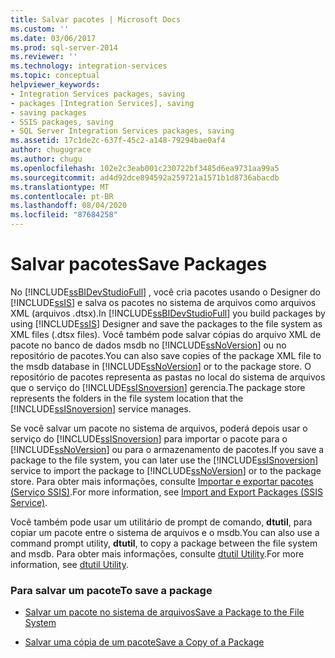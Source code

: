 ```yaml
---
title: Salvar pacotes | Microsoft Docs
ms.custom: ''
ms.date: 03/06/2017
ms.prod: sql-server-2014
ms.reviewer: ''
ms.technology: integration-services
ms.topic: conceptual
helpviewer_keywords:
- Integration Services packages, saving
- packages [Integration Services], saving
- saving packages
- SSIS packages, saving
- SQL Server Integration Services packages, saving
ms.assetid: 17c1de2c-637f-45c2-a148-79294bae0af4
author: chugugrace
ms.author: chugu
ms.openlocfilehash: 102e2c3eab001c230722bf3485d6ea9731aa99a5
ms.sourcegitcommit: ad4d92dce894592a259721a1571b1d8736abacdb
ms.translationtype: MT
ms.contentlocale: pt-BR
ms.lasthandoff: 08/04/2020
ms.locfileid: "87684258"
---
```

# <a name="save-packages"></a><span data-ttu-id="bfd4c-102">Salvar pacotes</span><span class="sxs-lookup"><span data-stu-id="bfd4c-102">Save Packages</span></span>
  <span data-ttu-id="bfd4c-103">No [!INCLUDE[ssBIDevStudioFull](../includes/ssbidevstudiofull-md.md)] , você cria pacotes usando o Designer do [!INCLUDE[ssIS](../includes/ssis-md.md)] e salva os pacotes no sistema de arquivos como arquivos XML (arquivos .dtsx).</span><span class="sxs-lookup"><span data-stu-id="bfd4c-103">In [!INCLUDE[ssBIDevStudioFull](../includes/ssbidevstudiofull-md.md)] you build packages by using [!INCLUDE[ssIS](../includes/ssis-md.md)] Designer and save the packages to the file system as XML files (.dtsx files).</span></span> <span data-ttu-id="bfd4c-104">Você também pode salvar cópias do arquivo XML de pacote no banco de dados msdb no [!INCLUDE[ssNoVersion](../includes/ssnoversion-md.md)] ou no repositório de pacotes.</span><span class="sxs-lookup"><span data-stu-id="bfd4c-104">You can also save copies of the package XML file to the msdb database in [!INCLUDE[ssNoVersion](../includes/ssnoversion-md.md)] or to the package store.</span></span> <span data-ttu-id="bfd4c-105">O repositório de pacotes representa as pastas no local do sistema de arquivos que o serviço do [!INCLUDE[ssISnoversion](../includes/ssisnoversion-md.md)] gerencia.</span><span class="sxs-lookup"><span data-stu-id="bfd4c-105">The package store represents the folders in the file system location that the [!INCLUDE[ssISnoversion](../includes/ssisnoversion-md.md)] service manages.</span></span>  
  
 <span data-ttu-id="bfd4c-106">Se você salvar um pacote no sistema de arquivos, poderá depois usar o serviço do [!INCLUDE[ssISnoversion](../includes/ssisnoversion-md.md)] para importar o pacote para o [!INCLUDE[ssNoVersion](../includes/ssnoversion-md.md)] ou para o armazenamento de pacotes.</span><span class="sxs-lookup"><span data-stu-id="bfd4c-106">If you save a package to the file system, you can later use the [!INCLUDE[ssISnoversion](../includes/ssisnoversion-md.md)] service to import the package to [!INCLUDE[ssNoVersion](../includes/ssnoversion-md.md)] or to the package store.</span></span> <span data-ttu-id="bfd4c-107">Para obter mais informações, consulte [Importar e exportar pacotes &#40;Serviço SSIS&#41;](../../2014/integration-services/import-and-export-packages-ssis-service.md).</span><span class="sxs-lookup"><span data-stu-id="bfd4c-107">For more information, see [Import and Export Packages &#40;SSIS Service&#41;](../../2014/integration-services/import-and-export-packages-ssis-service.md).</span></span>  
  
 <span data-ttu-id="bfd4c-108">Você também pode usar um utilitário de prompt de comando, **dtutil**, para copiar um pacote entre o sistema de arquivos e o msdb.</span><span class="sxs-lookup"><span data-stu-id="bfd4c-108">You can also use a command prompt utility, **dtutil**, to copy a package between the file system and msdb.</span></span> <span data-ttu-id="bfd4c-109">Para obter mais informações, consulte [dtutil Utility](dtutil-utility.md).</span><span class="sxs-lookup"><span data-stu-id="bfd4c-109">For more information, see [dtutil Utility](dtutil-utility.md).</span></span>  
  
### <a name="to-save-a-package"></a><span data-ttu-id="bfd4c-110">Para salvar um pacote</span><span class="sxs-lookup"><span data-stu-id="bfd4c-110">To save a package</span></span>  
  
-   [<span data-ttu-id="bfd4c-111">Salvar um pacote no sistema de arquivos</span><span class="sxs-lookup"><span data-stu-id="bfd4c-111">Save a Package to the File System</span></span>](../../2014/integration-services/save-a-package-to-the-file-system.md)  
  
-   [<span data-ttu-id="bfd4c-112">Salvar uma cópia de um pacote</span><span class="sxs-lookup"><span data-stu-id="bfd4c-112">Save a Copy of a Package</span></span>](../../2014/integration-services/save-a-copy-of-a-package.md)  
  
  

